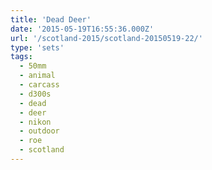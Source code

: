 ```yaml
---
title: 'Dead Deer'
date: '2015-05-19T16:55:36.000Z'
url: '/scotland-2015/scotland-20150519-22/'
type: 'sets'
tags:
  - 50mm
  - animal
  - carcass
  - d300s
  - dead
  - deer
  - nikon
  - outdoor
  - roe
  - scotland
---
```

